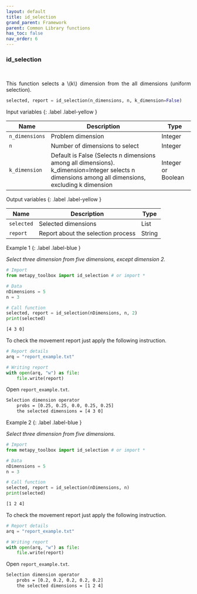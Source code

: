 ```yaml
---
layout: default
title: id_selection
grand_parent: Framework
parent: Common Library functions
has_toc: false
nav_order: 6
---
```


<!--Don't delete ths script-->
<script src = "https://polyfill.io/v3/polyfill.min.js?features=es6"></script>
<script id = "MathJax-script" async src="https://cdn.jsdelivr.net/npm/mathjax@3/es5/tex-mml-chtml.js"></script>
<!--Don't delete ths script-->

<h3>id_selection</h3>

<br>

<p align = "justify">
This function selects a \(k\) dimension from the all dimensions (uniform selection).
</p>

```python
selected, report = id_selection(n_dimensions, n, k_dimension=False)
```

Input variables
{: .label .label-yellow }

<table style = "width:100%">
   <thead>
     <tr>
       <th>Name</th>
       <th>Description</th>
       <th>Type</th>
     </tr>
   </thead>
    <tr>
       <td><code>n_dimensions</code></td>
       <td>Problem dimension</td>
       <td>Integer</td>
   </tr>
    <tr>
       <td><code>n</code></td>
       <td>Number of dimensions to select</td>
       <td>Integer</td>
   </tr>
    <tr>
       <td><code>k_dimension</code></td>
       <td>Default is False (Selects n dimensions among all dimensions). k_dimension=Integer selects n dimensions among all dimensions, excluding k dimension</td>
       <td>Integer or Boolean</td>
   </tr>
</table>

Output variables
{: .label .label-yellow }

<table style = "width:100%">
   <thead>
     <tr>
       <th>Name</th>
       <th>Description</th>
       <th>Type</th>
     </tr>
   </thead>
   <tr>
       <td><code>selected</code></td>
       <td>Selected dimensions</td>
       <td>List</td>
   </tr>
    <tr>
       <td><code>report</code></td>
       <td>Report about the selection process</td>
       <td>String</td>
   </tr>
</table>

Example 1
{: .label .label-blue }

<p align = "justify">
  <i>
  Select three dimension from five dimensions, except dimension 2.
  </i>
</p>

```python
# Import 
from metapy_toolbox import id_selection # or import *

# Data
nDimensions = 5 
n = 3

# Call function
selected, report = id_selection(nDimensions, n, 2)
print(selected)
```

```bash
[4 3 0]
```

<p align = "justify">
  To check the movement report just apply the following instruction.
</p>

```python
# Report details
arq = "report_example.txt"

# Writing report
with open(arq, "w") as file:
    file.write(report)
```

<p align = "justify">
  Open <code>report_example.txt</code>. 
</p>

```bash
Selection dimension operator
    probs = [0.25, 0.25, 0.0, 0.25, 0.25]
    the selected dimensions = [4 3 0]
```

Example 2
{: .label .label-blue }

<p align = "justify">
  <i>
    Select three dimension from five dimensions.
  </i>
</p>

```python
# Import 
from metapy_toolbox import id_selection # or import *

# Data
nDimensions = 5 
n = 3

# Call function
selected, report = id_selection(nDimensions, n)
print(selected)
```

```bash
[1 2 4]
```

<p align = "justify">
  To check the movement report just apply the following instruction.
</p>

```python
# Report details
arq = "report_example.txt"

# Writing report
with open(arq, "w") as file:
    file.write(report)
```

<p align = "justify">
  Open <code>report_example.txt</code>. 
</p>

```bash
Selection dimension operator
    probs = [0.2, 0.2, 0.2, 0.2, 0.2]
    the selected dimensions = [1 2 4]
```